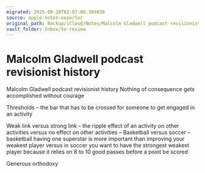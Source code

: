 ```yaml
---
migrated: 2025-09-20T02:07:00.384650
source: apple-notes-exporter
original_path: Backup/iCloud/Notes/Malcolm Gladwell podcast revisionist history.md
vault_folder: Inbox/to-review
---
```

# Malcolm Gladwell podcast revisionist history

Malcolm Gladwell podcast revisionist history
Nothing of consequence gets accomplished without courage

Thresholds – the bar that has to be crossed for someone to get engaged in an activity

Weak link versus strong link – the ripple effect of an activity on other activities versus no effect on other activities – Basketball versus soccer – basketball having one superstar is more important than improving your weakest player versus in soccer you want to have the strongest weakest player because it relies on 8 to 10 good passes before a point be scored

Generous orthodoxy
